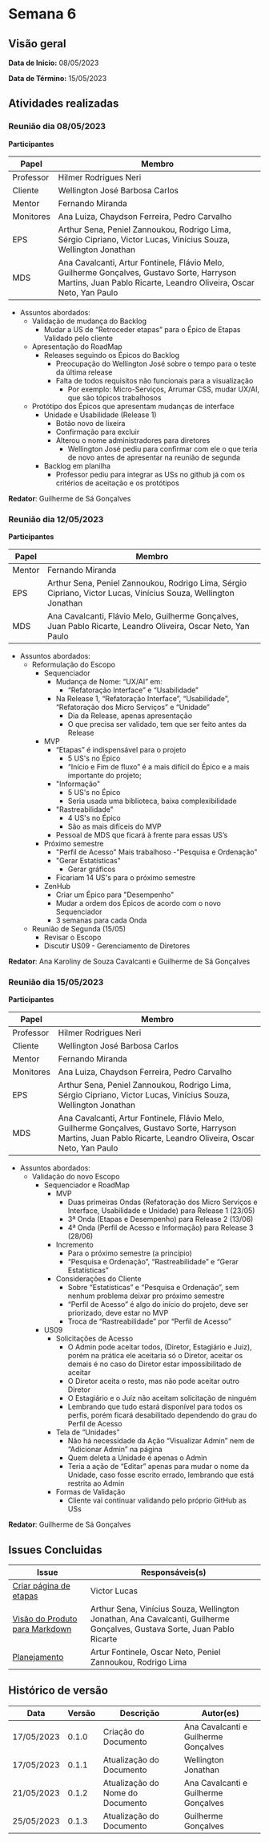 # Semana 6
## Visão geral
**Data de Inicio:** 08/05/2023

**Data de Término:** 15/05/2023

## Atividades realizadas
### Reunião dia 08/05/2023
**Participantes**

| Papel | Membro |
| ----- | ------ |
| Professor | Hilmer Rodrigues Neri |
| Cliente | Wellington José Barbosa Carlos |
| Mentor |  Fernando Miranda |
| Monitores | Ana Luiza, Chaydson Ferreira, Pedro Carvalho
| EPS | Arthur Sena, Peniel Zannoukou, Rodrigo Lima, Sérgio Cipriano, Victor Lucas, Vinícius Souza, Wellington Jonathan | 
| MDS | Ana Cavalcanti, Artur Fontinele, Flávio Melo, Guilherme Gonçalves, Gustavo Sorte, Harryson Martins, Juan Pablo Ricarte, Leandro Oliveira, Oscar Neto, Yan Paulo |

- Assuntos abordados:
    - Validação de mudança do Backlog 
        - Mudar a US de “Retroceder etapas” para o Épico de Etapas
            Validado pelo cliente
    - Apresentação do RoadMap
        - Releases seguindo os Épicos do Backlog
            - Preocupação do Wellington José sobre o tempo para o teste da última release
            - Falta de todos requisitos não funcionais para a visualização
                - Por exemplo: Micro-Serviços, Arrumar CSS, mudar UX/AI, que são tópicos trabalhosos
    - Protótipo dos Épicos que apresentam mudanças de interface
        - Unidade e Usabilidade (Release 1)
            - Botão novo de lixeira
            - Confirmação para excluir
            - Alterou o nome administradores para diretores
                - Wellington José pediu para confirmar com ele o que teria de novo antes de apresentar na reunião de segunda
        - Backlog em planilha   
            - Professor pediu para integrar as USs no github já com os critérios
de aceitação e os protótipos

**Redator**: Guilherme de Sá Gonçalves

### Reunião dia 12/05/2023
**Participantes**

| Papel | Membro |
| ----- | ------ |
| Mentor |  Fernando Miranda |
| EPS | Arthur Sena, Peniel Zannoukou, Rodrigo Lima, Sérgio Cipriano, Victor Lucas, Vinícius Souza, Wellington Jonathan | 
| MDS |  Ana Cavalcanti, Flávio Melo, Guilherme Gonçalves, Juan Pablo Ricarte, Leandro Oliveira, Oscar Neto, Yan Paulo |

- Assuntos abordados:
    - Reformulação do Escopo
        - Sequenciador
            - Mudança de Nome: “UX/AI” em:
                - “Refatoração Interface” e “Usabilidade”
            - Na Release 1, “Refatoração Interface”, “Usabilidade”, “Refatoração dos Micro Serviços” e “Unidade”
                - Dia da Release, apenas apresentação
                - O que precisa ser validado, tem que ser feito antes da Release
        - MVP
            - “Etapas” é indispensável para o projeto
                - 5 US's no Épico
                - “Início e Fim de fluxo” é a mais difícil do Épico e a mais importante do projeto;
            - "Informação"
                - 5 US's no Épico
                - Seria usada uma biblioteca, baixa complexibilidade
            - "Rastreabilidade"
                - 4 US's no Épico
                - São as mais difíceis do MVP
            - Pessoal de MDS que ficará à frente para essas US’s
        - Próximo semestre
            - "Perfil de Acesso"
                Mais trabalhoso
            -"Pesquisa e Ordenação"
            - "Gerar Estatísticas"
                - Gerar gráficos
            - Ficariam 14 US's para o próximo semestre 
        - ZenHub
            - Criar um Épico para "Desempenho"
            - Mudar a ordem dos Épicos de acordo com o novo Sequenciador
            - 3 semanas para cada Onda
    - Reunião de Segunda (15/05)
        - Revisar o Escopo
        - Discutir US09 - Gerenciamento de Diretores
            
**Redator**: Ana Karoliny de Souza Cavalcanti e Guilherme de Sá Gonçalves

### Reunião dia 15/05/2023
**Participantes**

| Papel | Membro |
| ----- | ------ |
| Professor | Hilmer Rodrigues Neri |
| Cliente | Wellington José Barbosa Carlos |
| Mentor |  Fernando Miranda |
| Monitores | Ana Luiza, Chaydson Ferreira, Pedro Carvalho
| EPS | Arthur Sena, Peniel Zannoukou, Rodrigo Lima, Sérgio Cipriano, Victor Lucas, Vinícius Souza, Wellington Jonathan | 
| MDS | Ana Cavalcanti, Artur Fontinele, Flávio Melo, Guilherme Gonçalves, Gustavo Sorte, Harryson Martins, Juan Pablo Ricarte, Leandro Oliveira, Oscar Neto, Yan Paulo |

- Assuntos abordados:
    - Validação do novo Escopo
        - Sequenciador e RoadMap
            - MVP
                - Duas primeiras Ondas (Refatoração dos Micro Serviços e
Interface, Usabilidade e Unidade) para Release 1 (23/05)
                - 3ª Onda (Etapas e Desempenho) para Release 2 (13/06)
                - 4ª Onda (Perfil de Acesso e Informação) para Release 3
(28/06)
            - Incremento
                - Para o próximo semestre (a princípio)
                - “Pesquisa e Ordenação”, “Rastreabilidade” e “Gerar
Estatísticas”
            - Considerações do Cliente
                - Sobre “Estatísticas” e “Pesquisa e Ordenação”, sem
nenhum problema deixar pro próximo semestre
                - “Perfil de Acesso” é algo do início do projeto, deve ser
priorizado, deve estar no MVP
                - Troca de “Rastreabilidade” por “Perfil de Acesso”
        - US09
            - Solicitações de Acesso
                - O Admin pode aceitar todos, (Diretor, Estagiário e Juiz), porém na prática ele aceitaria só o Diretor, aceitar os demais é no caso do Diretor estar impossibilitado de aceitar
                - O Diretor aceita o resto, mas não pode aceitar outro Diretor
                - O Estagiário e o Juíz não aceitam solicitação de ninguém
                - Lembrando que tudo estará disponível para todos os perfis, porém ficará desabilitado dependendo do grau do Perfil de Acesso
            - Tela de “Unidades”
                - Não há necessidade da Ação “Visualizar Admin” nem de
“Adicionar Admin” na página
                - Quem deleta a Unidade é apenas o Admin
                - Teria a ação de “Editar” apenas para mudar o nome da
Unidade, caso fosse escrito errado, lembrando que está
restrita ao Admin
            - Formas de Validação
                - Cliente vai continuar validando pelo próprio GitHub as USs

**Redator**: Guilherme de Sá Gonçalves

## Issues Concluidas
| Issue | Responsáveis(s) |
| ----- | ---------------- |
|[Criar página de etapas](https://github.com/fga-eps-mds/2023-1-CAPJu-Doc/issues/32)| Victor Lucas |
|[Visão do Produto para Markdown](https://github.com/fga-eps-mds/2023-1-CAPJu-Doc/issues/35)| Arthur Sena, Vinícius Souza, Wellington Jonathan, Ana Cavalcanti, Guilherme Gonçalves, Gustava Sorte, Juan Pablo Ricarte |
|[Planejamento](https://github.com/fga-eps-mds/2023-1-CAPJu-Doc/issues/60)| Artur Fontinele, Oscar Neto, Peniel Zannoukou, Rodrigo Lima |

## Histórico de versão
| Data | Versão | Descrição | Autor(es) |
| ---- | ---- | ---- | ---- |
| 17/05/2023 | 0.1.0 | Criação do Documento | Ana Cavalcanti e Guilherme Gonçalves |
| 17/05/2023 | 0.1.1 | Atualização do Documento | Wellington Jonathan |
| 21/05/2023 | 0.1.2 | Atualização do Nome do Documento | Ana Cavalcanti e Guilherme Gonçalves |
| 25/05/2023 | 0.1.3 | Atualização do Documento | Guilherme Gonçalves |